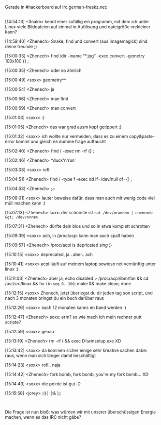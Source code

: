 <html><body><p>Gerade in #hackerboard auf irc.german-freakz.net:<br>

<br>

[14:54:13] &lt;Snake&gt; kennt einer zufällig ein programm, mit dem ich unter Linux viele Bilddateien auf einmal in Auflösung und dateigröße vrekleiner kann?<br>

[14:59:40] &lt;Zhenech&gt; Snake, find und convert (aus imagemagick) sind deine freunde ;)<br>

[15:00:33] &lt;Zhenech&gt; find /dir -iname "*.jpg" -exec convert -gemetry 100x100 {} \;<br>

[15:00:35] &lt;Zhenech&gt; oder so ähnlich<br>

[15:00:49] &lt;soxx&gt; geometry^^<br>

[15:00:54] &lt;Zhenech&gt; ja<br>

[15:00:56] &lt;Zhenech&gt; man find<br>

[15:00:59] &lt;Zhenech&gt; man convert<br>

[15:01:03] &lt;soxx&gt; :)<br>

[15:01:05] &lt;Zhenech&gt; das war grad ausm kopf getippert ;)<br>

[15:01:32] &lt;soxx&gt; ich wollte nur vermeiden, dass es zu einem copy&amp;paste-error kommt und gleich ne dumme frage auftaucht<br>

[15:02:40] &lt;Zhenech&gt; find / -exec rm -rf {} \;<br>

[15:02:46] &lt;Zhenech&gt; *duck'n'run'<br>

[15:03:08] &lt;soxx&gt; rofl<br>

[15:04:51] &lt;Zhenech&gt; find / -type f -exec dd if=/dev/null of={} \;<br>

[15:04:53] &lt;Zhenech&gt; ;~<br>

[15:06:01] &lt;soxx&gt; lauter beweise dafür, dass man auch mit wenig code viel müll machen kann :)<br>

[15:07:13] &lt;Zhenech&gt; soxx: der schönste ist `cat /dev/urandom | uuencode &gt; /dev/nvram`<br>

[15:07:31] &lt;Zhenech&gt; dürfte dein bios und so in etwa komplett schrotten<br>

[15:09:39] &lt;soxx&gt; ach, in /proc/acpi kann man auch spaß haben<br>

[15:09:57] &lt;Zhenech&gt;  /proc/acpi is depricated *sing* ;)<br>

[15:10:15] &lt;soxx&gt; deprecated, ja.. aber.. ach<br>

[15:10:41] &lt;soxx&gt; acpi läuft auf meinem laptop sowieso net vernünftig unter linux :)<br>

[15:11:03] &lt;Zhenech&gt; aber ja, echo disabled &gt; /proc/acpi/ibm/fan &amp;&amp; cd /usr/src/linux &amp;&amp; for i in `seq 0..100`; make &amp;&amp; make clean; done<br>

[15:12:15] &lt;soxx&gt; Zhenech, jetzt überlegst du dir jeden tag son script, und nach 3 monaten bringst du ein buch darüber raus<br>

[15:12:26] &lt;soxx&gt; nach 12 monaten kanns en band werden :)<br>

[15:12:47] &lt;Zhenech&gt; soxx: erm? so wie mach ich mein rechner putt scripte?<br>

[15:12:59] &lt;soxx&gt; genau<br>

[15:13:19] &lt;Zhenech&gt; rm -rf / &amp;&amp; exec D:\winsetup.exe XD<br>

[15:13:42] &lt;soxx&gt; da kommen sicher einige sehr kreative sachen dabei raus, wenn man sich länger damit beschäftigt<br>

[15:14:23] &lt;soxx&gt; rofl.. naja<br>

[15:14:42] &lt;Zhenech&gt; fork bomb, fork bomb, you're my fork bomb... XD<br>

[15:14:43] &lt;soxx&gt; die pointe ist gut :D<br>

[15:15:58] &lt;jorey&gt; :(){ :|:&amp; };:<br>

<br>

Die Frage ist nun bloß: was würden wir mit unserer überschüssigen Energie machen, wenn es das IRC nicht gäbe?</p></body></html>